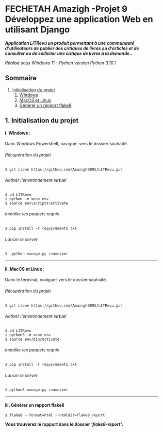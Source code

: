 # FECHETAH Amazigh -Projet 9 Développez une application Web en utilisant Django
***Application LITRevu un produit permettant à une communauté d'utilisateurs de publier des critiques de livres ou d’articles et de consulter ou de solliciter une critique de livres à la demande..***

_Réalisé sous Windows 11 - Python version Python 3.10.1_


## Sommaire

1. [Initialisation du projet](#id-section1)
    1. [Windows](#id-section1-1)
    1. [MacOS et Linux](#id-section1-2)
    3. [Générer un rapport flake8](#id-section1-3)

<div id='id-section1'></div>

## 1. Initialisation du projet

<div id='id-section1-1'></div>


#### i. Windows :
Dans Windows Powershell, naviguer vers le dossier souhaité.
###### Récupération du projet

    $ git clone https://github.com/Amazigh0895/LITRevu.git

###### Activer l'environnement virtuel
    $ cd LITRevu
    $ python -m venv env 
    $ source env\scripts\activate
    
###### Installer les paquets requis
    $ pip install -r requirements.txt

###### Lancer le server
    $  python manage.py runserver

<div id='id-section1-2'></div>

---------

#### ii. MacOS et Linux :
Dans le terminal, naviguer vers le dossier souhaité.
###### Récupération du projet

    $ git clone https://github.com/Amazigh0895/LITRevu.git

###### Activer l'environnement virtuel
    $ cd LITRevu
    $ python3 -m venv env 
    $ source env/bin/activate
    
###### Installer les paquets requis
    $ pip install -r requirements.txt

###### Lancer le server
    $ python3 manage.py runserver


<div id='id-section1-3'></div>

----------

#### iii. Générer un rapport flake8

    $ flake8 --format=html --htmldir=flake8_report

**Vous trouverez le rapport dans le dossier _'flake8-report'_.**
